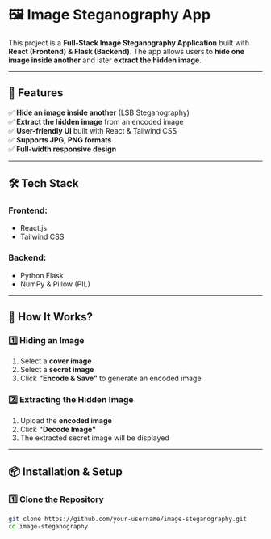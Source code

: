 # 🖼️ Image Steganography App

This project is a **Full-Stack Image Steganography Application** built with **React (Frontend) & Flask (Backend)**. The app allows users to **hide one image inside another** and later **extract the hidden image**.

---

## 🚀 Features  
✅ **Hide an image inside another** (LSB Steganography)  
✅ **Extract the hidden image** from an encoded image  
✅ **User-friendly UI** built with React & Tailwind CSS  
✅ **Supports JPG, PNG formats**  
✅ **Full-width responsive design**  

---

## 🛠️ Tech Stack  
### **Frontend:**  
- React.js  
- Tailwind CSS  

### **Backend:**  
- Python Flask  
- NumPy & Pillow (PIL)  

---

## 📸 How It Works?  

### 1️⃣ **Hiding an Image**  
1. Select a **cover image**  
2. Select a **secret image**  
3. Click **"Encode & Save"** to generate an encoded image  

### 2️⃣ **Extracting the Hidden Image**  
1. Upload the **encoded image**  
2. Click **"Decode Image"**  
3. The extracted secret image will be displayed  

---

## 📦 Installation & Setup  

### 1️⃣ **Clone the Repository**  
```sh
git clone https://github.com/your-username/image-steganography.git
cd image-steganography

